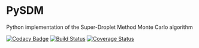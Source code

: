 # PySDM
Python implementation of the Super-Droplet Method Monte Carlo algorithm

[![Codacy Badge](https://api.codacy.com/project/badge/Grade/3b03af843d834f7eb142310d775adf98)](https://app.codacy.com/app/atmos-cloud-sim-uj/PySDM?utm_source=github.com&utm_medium=referral&utm_content=atmos-cloud-sim-uj/PySDM&utm_campaign=Badge_Grade_Dashboard)
[![Build Status](https://travis-ci.org/atmos-cloud-sim-uj/PySDM.svg?branch=master)](https://travis-ci.org/atmos-cloud-sim-uj/PySDM)
[![Coverage Status](https://img.shields.io/codecov/c/github/atmos-cloud-sim-uj/PySDM/master.svg)](https://codecov.io/github/atmos-cloud-sim-uj/PySDM?branch=master)
